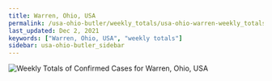 ```yaml
---
title: Warren, Ohio, USA
permalink: /usa-ohio-butler/weekly_totals/usa-ohio-warren-weekly_totals.html
last_updated: Dec 2, 2021
keywords: ["Warren, Ohio, USA", "weekly totals"]
sidebar: usa-ohio-butler_sidebar
---
```


![Weekly Totals of Confirmed Cases for Warren, Ohio, USA](/covid_tracker/images/graphs/usa-ohio-warren-weekly_totals_graph.png)
